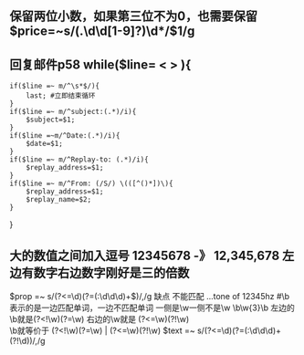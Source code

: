 ## 保留两位小数，如果第三位不为0，也需要保留   $price=~s/(.\d\d[1-9]?)\d*/$1/g

## 回复邮件p58 while($line= < > ){
    if($line =~ m/^\s*$/){
        last; #立即结束循环
    }
    if($line =~ m/^subject:(.*)/i){
        $subject=$1;
    }
    if($line =~m/^Date:(.*)/i){
        $date=$1;
    }
    if($line =~ m/^Replay-to: (.*)/i){
        $replay_address=$1;
    }
    if($line =~ m/^From: (/S/) \(([^()*])\){
        $replay_address=$1;
        $replay_name=$2;
    }
}
## 大的数值之间加入逗号 12345678 -》 12,345,678 左边有数字右边数字刚好是三的倍数
$prop =~ s/(?<=\d)(?=(:\d\d\d)+$)/,/g
缺点 不能匹配 ...tone of 12345hz
#\b 表示的是一边匹配单词，一边不匹配单词 一侧是\w一侧不是\w   \b\w{3}\b  左边的\b就是(?<!\w)(?=\w)   右边的\w就是  (?<=\w)(?!\w)  
\b就等价于   (?<!\w)(?=\w) | (?<=\w)(?!\w)
$text =~ s/(?<=\d)(?=(:\d\d\d)+(?!\d))/,/g